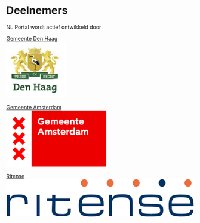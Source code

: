 # Deelnemers

NL Portal wordt actief ontwikkeld door

[Gemeente Den Haag](https://www.denhaag.nl/)<br>
<img src="IMAGES/denhaag.png" height="150">

[Gemeente Amsterdam](https://amsterdam.nl/)<br>
<img src="IMAGES/amsterdam.png" height="150">

[Ritense](https://ritense.com/)<br>
<img src="IMAGES/ritense.png" height="100">
